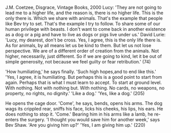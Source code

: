 ﻿J.M. Coetzee, Disgrace, Vintage Books, 2000
Lucy: 'They are not going to lead me to a higher life, and the reason is, there is no higher life. This is the only there is. Which we share with animals. That's the example that people like Bev try to set. That's the example I try to follow. To share some of our human privilege with beasts. I don't want to come back in another existence as a dog or a pig and have to live as dogs or pigs live under us.'
David Lurie: 'Lucy, my dearest, don't be cross. Yes, I agree, this is the only life there is. As for animals, by all means let us be kind to them. But let us not lose perspective. We are of a different order of creation from the animals. Not higher, necessarily, just different. So if we are going to kind, let it be out of simple generosity, not because we feel guilty or fear retribution.' (74)

'How humiliating,' he says finally. 'Such high hopes,and to end like this.'
'Yes, I agree, it is humiliating. But perhaps this is a good point to start from again. Perhaps that is what I must learn to accept. To start at ground level. With nothing. Not with nothing but. With nothing. No cards, no weapons, no property, no rights, no dignity.'
'Like a dog.'
'Yes, like a dog.' (205)

He opens the cage door. 'Come', he says, bends, opens his arms. The dog wags its crippled rear, sniffs his face, licks his cheeks, his lips, his ears. He does nothing to stop it. 'Come.'
Bearing him in his arms like a lamb, he re-enters the surgery. 'I thought you would save him for another week,' says Bev Shaw. 'Are you giving him up?'
'Yes, I am giving him up.' (220)
